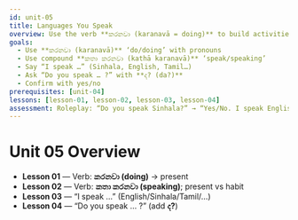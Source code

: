 ```yaml
---
id: unit-05
title: Languages You Speak
overview: Use the verb **කරනවා (karanavā = doing)** to build activities, combine with **කතා** to say “speaking”, then slot in languages to say what you speak and ask others.
goals:
  - Use **කරනවා (karanavā)** ‘do/doing’ with pronouns
  - Use compound **කතා කරනවා (kathā karanavā)** ‘speak/speaking’
  - Say “I speak …” (Sinhala, English, Tamil…)
  - Ask “Do you speak … ?” with **ද? (da?)**
  - Confirm with yes/no
prerequisites: [unit-04]
lessons: [lesson-01, lesson-02, lesson-03, lesson-04]
assessment: Roleplay: “Do you speak Sinhala?” → “Yes/No. I speak English.”
---
```


# Unit 05 Overview

- **Lesson 01** — Verb: **කරනවා (doing)** → present  
- **Lesson 02** — Verb: **කතා කරනවා (speaking)**; present vs habit  
- **Lesson 03** — “I speak …” (English/Sinhala/Tamil/…)  
- **Lesson 04** — “Do you speak … ?” (add **ද?**)  